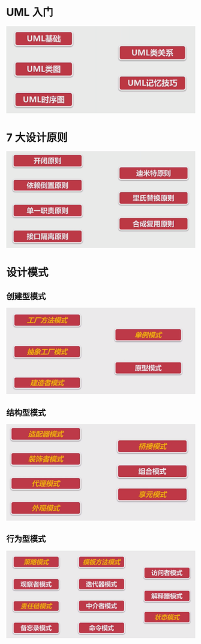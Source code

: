 # UML 入门

![](image/Pasted%20image%2020241226200458.png)

# 7 大设计原则

![](image/Pasted%20image%2020241226200516.png)
# 设计模式

## 创建型模式

![](image/Pasted%20image%2020250103004205.png)

## 结构型模式

![](image/Pasted%20image%2020250103004239.png)

## 行为型模式

![](image/Pasted%20image%2020250103004312.png)